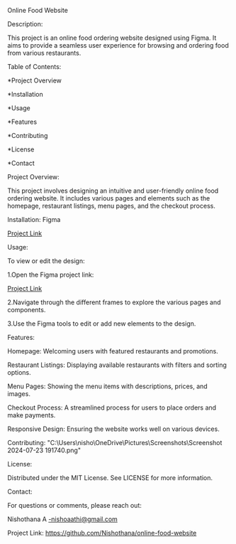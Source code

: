 Online Food Website

Description:

This project is an online food ordering website designed using Figma. It aims to provide a seamless user experience for browsing and ordering food from various restaurants.

Table of Contents:

*Project Overview

*Installation

*Usage

*Features

*Contributing

*License

*Contact

Project Overview:

This project involves designing an intuitive and user-friendly online food ordering website. It includes various pages and elements such as the homepage, restaurant listings, menu pages, and the checkout process.

Installation:
 Figma

[Project Link](https://www.figma.com/proto/a4I1GoT0sIlxo3w25lV0aJ/project?page-id=34%3A50&node-id=119-287&viewport=-743%2C502%2C0.65&t=FeSVYLnzFiJE3o56-1&scaling=scale-down&content-scaling=fixed&starting-point-node-id=119%3A287)

Usage:

To view or edit the design:

1.Open the Figma project link:

[Project Link](https://www.figma.com/proto/a4I1GoT0sIlxo3w25lV0aJ/project?page-id=34%3A50&node-id=119-287&viewport=-743%2C502%2C0.65&t=FeSVYLnzFiJE3o56-1&scaling=scale-down&content-scaling=fixed&starting-point-node-id=119%3A287)

2.Navigate through the different frames to explore the various pages and components.

3.Use the Figma tools to edit or add new elements to the design.

Features:

Homepage: Welcoming users with featured restaurants and promotions.

Restaurant Listings: Displaying available restaurants with filters and sorting options.

Menu Pages: Showing the menu items with descriptions, prices, and images.

Checkout Process: A streamlined process for users to place orders and make payments.

Responsive Design: Ensuring the website works well on various devices.

Contributing:
"C:\Users\nisho\OneDrive\Pictures\Screenshots\Screenshot 2024-07-23 191740.png"






License:

Distributed under the MIT License. 
See LICENSE for more information.

Contact:

For questions or comments, please reach out:

Nishothana A -nishoaathi@gmail.com

Project Link: https://github.com/Nishothana/online-food-website


